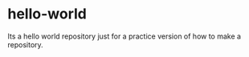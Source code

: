 # hello-world
Its a hello world repository just for a practice version of how to make a repository.
